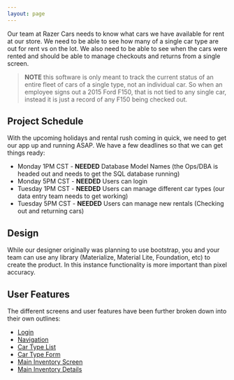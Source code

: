 ```yaml
---
layout: page
---
```


Our team at Razer Cars needs to know what cars we have available for rent at our store.
We need to be able to see how many of a single car type are out for rent vs on the lot.
We also need to be able to see when the cars were rented
and should be able to manage checkouts and returns from a single screen.

> **NOTE** this software is only meant to track the current status of an entire fleet of cars of a single type, not an individual car.
So when an employee signs out a 2015 Ford F150, that is not tied to any single car, instead it is just a record of any F150 being checked out.

## Project Schedule

With the upcoming holidays and rental rush coming in quick, we need to get our app up and running ASAP.
We have a few deadlines so that we can get things ready:

* Monday 1PM CST - **NEEDED** Database Model Names (the Ops/DBA is headed out and needs to get the SQL database running)
* Monday 5PM CST - **NEEDED** Users can login
* Tuesday 1PM CST - **NEEDED** Users can manage different car types (our data entry team needs to get working)
* Tuesday 5PM CST - **NEEDED** Users can manage new rentals (Checking out and returning cars)

## Design

While our designer originally was planning to use bootstrap, you and your team can use any library (Materialize, Material Lite, Foundation, etc) to create the product.
In this instance functionality is more important than pixel accuracy.

## User Features

The different screens and user features have been further broken down into their own outlines:

* [Login](general/login.html)
* [Navigation](general/navigation.html)
* [Car Type List](car-type/list.html)
* [Car Type Form](car-type/form.html)
* [Main Inventory Screen](inventory/list.html)
* [Main Inventory Details](inventory/details.html)
